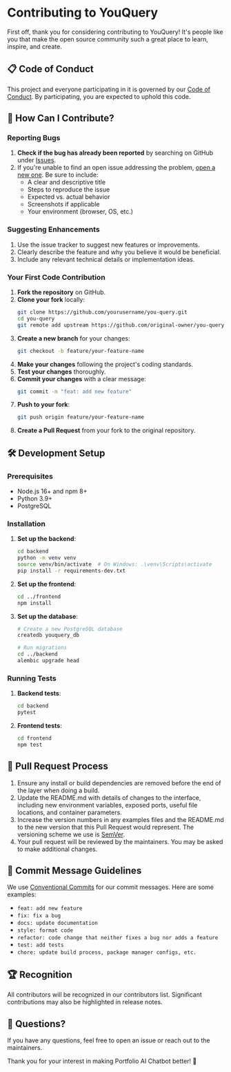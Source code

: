 # Contributing to YouQuery

First off, thank you for considering contributing to YouQuery! It's people like you that make the open source community such a great place to learn, inspire, and create.

## 📋 Code of Conduct

This project and everyone participating in it is governed by our [Code of Conduct](CODE_OF_CONDUCT.md). By participating, you are expected to uphold this code.

## 🎯 How Can I Contribute?

### Reporting Bugs

1. **Check if the bug has already been reported** by searching on GitHub under [Issues](https://github.com/yourusername/you-query/issues).
2. If you're unable to find an open issue addressing the problem, [open a new one](https://github.com/yourusername/you-query/issues/new). Be sure to include:
   - A clear and descriptive title
   - Steps to reproduce the issue
   - Expected vs. actual behavior
   - Screenshots if applicable
   - Your environment (browser, OS, etc.)

### Suggesting Enhancements

1. Use the issue tracker to suggest new features or improvements.
2. Clearly describe the feature and why you believe it would be beneficial.
3. Include any relevant technical details or implementation ideas.

### Your First Code Contribution

1. **Fork the repository** on GitHub.
2. **Clone your fork** locally:
   ```bash
   git clone https://github.com/yourusername/you-query.git
   cd you-query
   git remote add upstream https://github.com/original-owner/you-query.git
   ```
3. **Create a new branch** for your changes:
   ```bash
   git checkout -b feature/your-feature-name
   ```
4. **Make your changes** following the project's coding standards.
5. **Test your changes** thoroughly.
6. **Commit your changes** with a clear message:
   ```bash
   git commit -m "feat: add new feature"
   ```
7. **Push to your fork**:
   ```bash
   git push origin feature/your-feature-name
   ```
8. **Create a Pull Request** from your fork to the original repository.

## 🛠 Development Setup

### Prerequisites

- Node.js 16+ and npm 8+
- Python 3.9+
- PostgreSQL

### Installation

1. **Set up the backend**:
   ```bash
   cd backend
   python -m venv venv
   source venv/bin/activate  # On Windows: .\venv\Scripts\activate
   pip install -r requirements-dev.txt
   ```

2. **Set up the frontend**:
   ```bash
   cd ../frontend
   npm install
   ```

3. **Set up the database**:
   ```bash
   # Create a new PostgreSQL database
   createdb youquery_db
   
   # Run migrations
   cd ../backend
   alembic upgrade head
   ```

### Running Tests

1. **Backend tests**:
   ```bash
   cd backend
   pytest
   ```

2. **Frontend tests**:
   ```bash
   cd frontend
   npm test
   ```

## 📝 Pull Request Process

1. Ensure any install or build dependencies are removed before the end of the layer when doing a build.
2. Update the README.md with details of changes to the interface, including new environment variables, exposed ports, useful file locations, and container parameters.
3. Increase the version numbers in any examples files and the README.md to the new version that this Pull Request would represent. The versioning scheme we use is [SemVer](http://semver.org/).
4. Your pull request will be reviewed by the maintainers. You may be asked to make additional changes.

## 📜 Commit Message Guidelines

We use [Conventional Commits](https://www.conventionalcommits.org/) for our commit messages. Here are some examples:

- `feat: add new feature`
- `fix: fix a bug`
- `docs: update documentation`
- `style: format code`
- `refactor: code change that neither fixes a bug nor adds a feature`
- `test: add tests`
- `chore: update build process, package manager configs, etc.`

## 🏆 Recognition

All contributors will be recognized in our contributors list. Significant contributions may also be highlighted in release notes.

## 🤔 Questions?

If you have any questions, feel free to open an issue or reach out to the maintainers.

Thank you for your interest in making Portfolio AI Chatbot better! 🚀